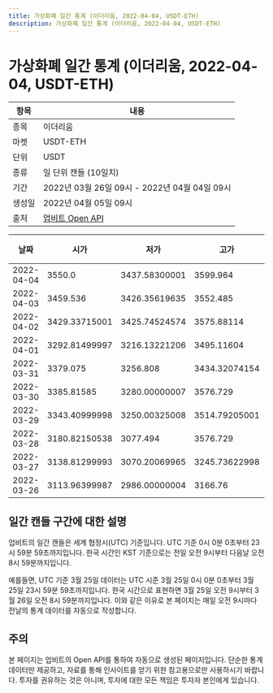 ```yaml
---
title: 가상화폐 일간 통계 (이더리움, 2022-04-04, USDT-ETH)
description: 가상화폐 일간 통계 (이더리움, 2022-04-04, USDT-ETH)
---
```



가상화폐 일간 통계 (이더리움, 2022-04-04, USDT-ETH)
===

|항목|내용|
|--|--|
|종목|이더리움|
|마켓|USDT-ETH|
|단위|USDT|
|종류|일 단위 캔들 (10일치)|
|기간|2022년 03월 26일 09시 - 2022년 04월 04일 09시|
|생성일|2022년 04월 05일 09시|
|출처|[업비트 Open API](https://docs.upbit.com)|


|날짜|시가|저가|고가|종가|비고|
|--|--|--|--|--|--|
|2022-04-04|3550.0|3437.58300001|3599.964|3529.326|    |
|2022-04-03|3459.536|3426.35619635|3552.485|3550.0|    |
|2022-04-02|3429.33715001|3425.74524574|3575.88114|3441.20845009|    |
|2022-04-01|3292.81499997|3216.13221206|3495.11604|3427.82475|    |
|2022-03-31|3379.075|3256.808|3434.32074154|3283.7619997|    |
|2022-03-30|3385.81585|3280.00000007|3576.729|3377.54899985|    |
|2022-03-29|3343.40999998|3250.00325008|3514.79205001|3385.81285|    |
|2022-03-28|3180.82150538|3077.494|3576.729|3326.33400002|    |
|2022-03-27|3138.81299993|3070.20069965|3245.73622998|3245.73622998|    |
|2022-03-26|3113.96399987|2986.00000004|3166.76|3138.81599993|    |


일간 캔들 구간에 대한 설명
---


업비트의 일간 캔들은 세계 협정시(UTC) 기준입니다. 
UTC 기준 0시 0분 0초부터 23시 59분 59초까지입니다. 
한국 시간인 KST 기준으로는 전일 오전 9시부터 다음날 오전 8시 59분까지입니다. 


예를들면, UTC 기준 3월 25일 데이터는 UTC 시준 3월 25일 0시 0분 0초부터 3월 25일 23시 59분 59초까지입니다. 
한국 시간으로 표현하면 3월 25일 오전 9시부터 3월 26일 오전 8시 59분까지입니다. 
이와 같은 이유로 본 페이지는 매일 오전 9시마다 전날의 통계 데이터를 자동으로 작성합니다. 


주의
---


본 페이지는 업비트의 Open API를 통하여 자동으로 생성된 페이지입니다. 
단순한 통계 데이터만 제공하고, 자료를 통해 인사이트를 얻기 위한 참고용으로만 사용하시기 바랍니다. 
투자를 권유하는 것은 아니며, 투자에 대한 모든 책임은 투자자 본인에게 있습니다. 
